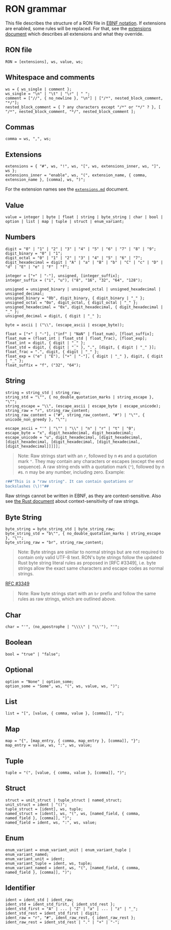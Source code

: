 # RON grammar

This file describes the structure of a RON file in [EBNF notation][ebnf].
If extensions are enabled, some rules will be replaced. For that, see the
[extensions document][exts] which describes all extensions and what they override.

[ebnf]: https://en.wikipedia.org/wiki/Extended_Backus–Naur_form
[exts]: ./extensions.md

## RON file

```ebnf
RON = [extensions], ws, value, ws;
```

## Whitespace and comments

```ebnf
ws = { ws_single | comment };
ws_single = "\n" | "\t" | "\r" | " ";
comment = ["//", { no_newline }, "\n"] | ["/*", nested_block_comment, "*/"];
nested_block_comment = { ? any characters except "/*" or "*/" ? }, [ "/*", nested_block_comment, "*/", nested_block_comment ];
```

## Commas

```ebnf
comma = ws, ",", ws;
```

## Extensions

```ebnf
extensions = { "#", ws, "!", ws, "[", ws, extensions_inner, ws, "]", ws };
extensions_inner = "enable", ws, "(", extension_name, { comma, extension_name }, [comma], ws, ")";
```

For the extension names see the [`extensions.md`][exts] document.

## Value

```ebnf
value = integer | byte | float | string | byte_string | char | bool | option | list | map | tuple | struct | enum_variant;
```

## Numbers

```ebnf
digit = "0" | "1" | "2" | "3" | "4" | "5" | "6" | "7" | "8" | "9";
digit_binary = "0" | "1";
digit_octal = "0" | "1" | "2" | "3" | "4" | "5" | "6" | "7";
digit_hexadecimal = digit | "A" | "a" | "B" | "b" | "C" | "c" | "D" | "d" | "E" | "e" | "F" | "f";

integer = ["+" | "-"], unsigned, [integer_suffix];
integer_suffix = ("i", "u"), ("8", "16", "32", "64", "128");

unsigned = unsigned_binary | unsigned_octal | unsigned_hexadecimal | unsigned_decimal;
unsigned_binary = "0b", digit_binary, { digit_binary | "_" };
unsigned_octal = "0o", digit_octal, { digit_octal | "_" };
unsigned_hexadecimal = "0x", digit_hexadecimal, { digit_hexadecimal | "_" };
unsigned_decimal = digit, { digit | "_" };

byte = ascii | ("\\", (escape_ascii | escape_byte));

float = ["+" | "-"], ("inf" | "NaN" | float_num), [float_suffix];
float_num = (float_int | float_std | float_frac), [float_exp];
float_int = digit, { digit | "_" };
float_std = digit, { digit | "_" }, ".", [digit, { digit | "_" }];
float_frac = ".", digit, { digit | "_" };
float_exp = ("e" | "E"), ["+" | "-"], { digit | "_" }, digit, { digit | "_" };
float_suffix = "f", ("32", "64");
```

## String

```ebnf
string = string_std | string_raw;
string_std = "\"", { no_double_quotation_marks | string_escape }, "\"";
string_escape = "\\", (escape_ascii | escape_byte | escape_unicode);
string_raw = "r", string_raw_content;
string_raw_content = ("#", string_raw_content, "#") | "\"", { unicode_non_greedy }, "\"";

escape_ascii = "'" | "\"" | "\\" | "n" | "r" | "t" | "0";
escape_byte = "x", digit_hexadecimal, digit_hexadecimal;
escape_unicode = "u", digit_hexadecimal, [digit_hexadecimal, [digit_hexadecimal, [digit_hexadecimal, [digit_hexadecimal, [digit_hexadecimal]]]]];
```

> Note: Raw strings start with an `r`, followed by n `#`s and a quotation mark
  `"`. They may contain any characters or escapes (except the end sequence).
  A raw string ends with a quotation mark (`"`), followed by n `#`s. n may be
  any number, including zero.
  Example:
  ```rust
r##"This is a "raw string". It can contain quotations or
backslashes (\)!"##
  ```
Raw strings cannot be written in EBNF, as they are context-sensitive.
Also see [the Rust document] about context-sensitivity of raw strings.

[the Rust document]: https://github.com/rust-lang/rust/blob/d046ffddc4bd50e04ffc3ff9f766e2ac71f74d50/src/grammar/raw-string-literal-ambiguity.md

## Byte String

```ebnf
byte_string = byte_string_std | byte_string_raw;
byte_string_std = "b\"", { no_double_quotation_marks | string_escape }, "\"";
byte_string_raw = "br", string_raw_content;
```

> Note: Byte strings are similar to normal strings but are not required to
  contain only valid UTF-8 text. RON's byte strings follow the updated Rust
  byte string literal rules as proposed in [RFC #3349], i.e. byte strings
  allow the exact same characters and escape codes as normal strings.

[RFC #3349](https://github.com/rust-lang/rfcs/pull/3349)

> Note: Raw byte strings start with an `br` prefix and follow the same rules
  as raw strings, which are outlined above.

## Char

```ebnf
char = "'", (no_apostrophe | "\\\\" | "\\'"), "'";
```

## Boolean

```ebnf
bool = "true" | "false";
```

## Optional

```ebnf
option = "None" | option_some;
option_some = "Some", ws, "(", ws, value, ws, ")";
```

## List

```ebnf
list = "[", [value, { comma, value }, [comma]], "]";
```

## Map

```ebnf
map = "{", [map_entry, { comma, map_entry }, [comma]], "}";
map_entry = value, ws, ":", ws, value;
```

## Tuple

```ebnf
tuple = "(", [value, { comma, value }, [comma]], ")";
```

## Struct

```ebnf
struct = unit_struct | tuple_struct | named_struct;
unit_struct = ident | "()";
tuple_struct = [ident], ws, tuple;
named_struct = [ident], ws, "(", ws, [named_field, { comma, named_field }, [comma]], ")";
named_field = ident, ws, ":", ws, value;
```

## Enum

```ebnf
enum_variant = enum_variant_unit | enum_variant_tuple | enum_variant_named;
enum_variant_unit = ident;
enum_variant_tuple = ident, ws, tuple;
enum_variant_named = ident, ws, "(", [named_field, { comma, named_field }, [comma]], ")";
```

## Identifier

```ebnf
ident = ident_std | ident_raw;
ident_std = ident_std_first, { ident_std_rest };
ident_std_first = "A" | ... | "Z" | "a" | ... | "z" | "_";
ident_std_rest = ident_std_first | digit;
ident_raw = "r", "#", ident_raw_rest, { ident_raw_rest };
ident_raw_rest = ident_std_rest | "." | "+" | "-";
```

